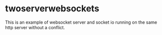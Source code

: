 # twoserverwebsockets
This is an example of websocket server and socket io running on the same http server without a conflict.
